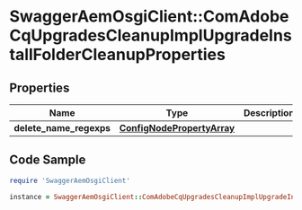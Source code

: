 # SwaggerAemOsgiClient::ComAdobeCqUpgradesCleanupImplUpgradeInstallFolderCleanupProperties

## Properties

Name | Type | Description | Notes
------------ | ------------- | ------------- | -------------
**delete_name_regexps** | [**ConfigNodePropertyArray**](ConfigNodePropertyArray.md) |  | [optional] 

## Code Sample

```ruby
require 'SwaggerAemOsgiClient'

instance = SwaggerAemOsgiClient::ComAdobeCqUpgradesCleanupImplUpgradeInstallFolderCleanupProperties.new(delete_name_regexps: null)
```


